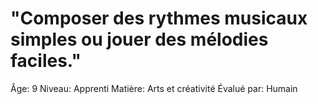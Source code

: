 # "Composer des rythmes musicaux simples ou jouer des mélodies faciles."

Âge: 9
Niveau: Apprenti
Matière: Arts et créativité
Évalué par: Humain